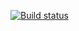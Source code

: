 [![Build status](https://ci.appveyor.com/api/projects/status/hroqc5e0j92yjb29?svg=true)](https://ci.appveyor.com/project/ElenaKalincheva/selenide)
